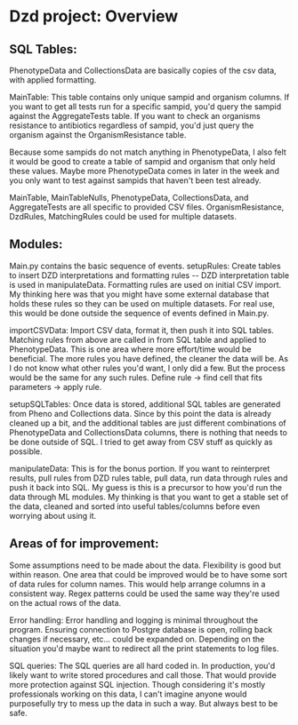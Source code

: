 # Dzd project: Overview

## SQL Tables:
PhenotypeData and CollectionsData are basically copies of the csv data, with applied formatting.

MainTable: 
This table contains only unique sampid and organism columns. If you want to get all
tests run for a specific sampid, you'd query the sampid against the AggregateTests table.
If you want to check an organisms resistance to antibiotics regardless of sampid, you'd just query
the organism against the OrganismResistance table. 

Because some sampids do not match anything in PhenotypeData, I also felt it would be good to create
a table of sampid and organism that only held these values. Maybe more PhenotypeData comes in later
in the week and you only want to test against sampids that haven't been test already. 

MainTable, MainTableNulls, PhenotypeData, CollectionsData, and AggregateTests are all specific to provided 
CSV files.
OrganismResistance, DzdRules, MatchingRules could be used for multiple datasets. 


## Modules:
Main.py contains the basic sequence of events.
setupRules:
Create tables to insert DZD interpretations and formatting rules --
DZD interpretation table is used in manipulateData.
Formatting rules are used on initial CSV import.
My thinking here was that you might have some external database that holds these rules
so they can be used on multiple datasets. For real use, this would be done outside the
sequence of events defined in Main.py.

importCSVData:
Import CSV data, format it, then push it into SQL tables. Matching rules from above
are called in from SQL table and applied to PhenotypeData. This is one area where more effort/time
would be beneficial. The more rules you have defined, the cleaner the data will be.
As I do not know what other rules you'd want, I only did a few. But the process would be the 
same for any such rules. Define rule -> find cell that fits parameters -> apply rule. 

setupSQLTables:
Once data is stored, additional SQL tables are generated from Pheno and Collections data. Since 
by this point the data is already cleaned up a bit, and the additional tables are just
different combinations of PhenotypeData and CollectionsData columns, there is nothing that 
needs to be done outside of SQL. I tried to get away from CSV stuff as quickly as possible.

manipulateData:
This is for the bonus portion. If you want to reinterpret results,
pull rules from DZD rules table, pull data, run data through rules and 
push it back into SQL. My guess is this is a precursor to how you'd run the data
through ML modules. My thinking is that you want to get a stable set of the data,
cleaned and sorted into useful tables/columns before even worrying about using it.

## Areas of for improvement:
Some assumptions need to be made about the data. Flexibility is good but within reason.
One area that could be improved would be to have some sort of data rules for column names. 
This would help arrange columns in a consistent way. Regex patterns could be used the same way
they're used on the actual rows of the data. 

Error handling: 
Error handling and logging is minimal throughout the program. Ensuring connection to
Postgre database is open, rolling back changes if necessary, etc... could be expanded on. 
Depending on the situation you'd maybe want to redirect all the print statements to log files. 

SQL queries:
The SQL queries are all hard coded in. In production, you'd likely want to write stored procedures and call those.
That would provide more protection against SQL injection. Though considering it's mostly professionals working on this data,
I can't imagine anyone would purposefully try to mess up the data in such a way. But always best to be safe. 
